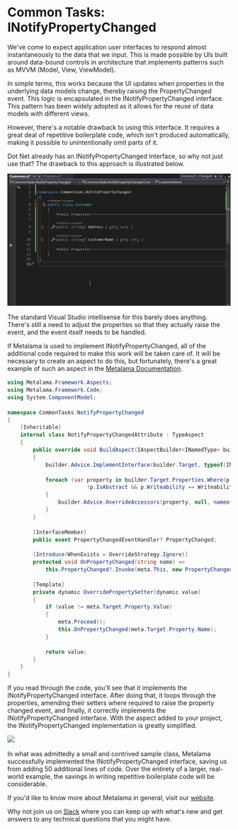 # Common Tasks: INotifyPropertyChanged

We've come to expect application user interfaces to respond almost instantaneously to the data that we input. This is made possible by UIs built around data-bound controls in architecture that implements patterns such as MVVM (Model, View, ViewModel).

In simple terms, this works because the UI updates when properties in the underlying data models change, thereby raising the PropertyChanged event. This logic is encapsulated in the INotifyPropertyChanged interface. This pattern has been widely adopted as it allows for the reuse of data models with different views.

However, there's a notable drawback to using this interface. It requires a great deal of repetitive boilerplate code, which isn't produced automatically, making it possible to unintentionally omit parts of it.

Dot Net already has an INotifyPropertyChanged Interface, so why not just use that? The drawback to this approach is illustrated below.

![](images/notifypropertychanged1.gif)

The standard Visual Studio intellisense for this barely does anything. There's still a need to adjust the properties so that they actually raise the event, and the event itself needs to be handled.

If Metalama is used to implement INotifyPropertyChanged, all of the additional code required to make this work will be taken care of. It will be necessary to create an aspect to do this, but fortunately, there's a great example of such an aspect in the [Metalama Documentation](https://doc.postsharp.net/metalama/examples/notifypropertychanged).

```c#
using Metalama.Framework.Aspects;
using Metalama.Framework.Code;
using System.ComponentModel;

namespace CommonTasks.NotifyPropertyChanged
{
    [Inheritable]
    internal class NotifyPropertyChangedAttribute : TypeAspect
    {
        public override void BuildAspect(IAspectBuilder<INamedType> builder)
        {
            builder.Advice.ImplementInterface(builder.Target, typeof(INotifyPropertyChanged), OverrideStrategy.Ignore);

            foreach (var property in builder.Target.Properties.Where(p =>
                         !p.IsAbstract && p.Writeability == Writeability.All))
            {
                builder.Advice.OverrideAccessors(property, null, nameof(this.OverridePropertySetter));
            }
        }

        [InterfaceMember]
        public event PropertyChangedEventHandler? PropertyChanged;

        [Introduce(WhenExists = OverrideStrategy.Ignore)]
        protected void OnPropertyChanged(string name) =>
            this.PropertyChanged?.Invoke(meta.This, new PropertyChangedEventArgs(name));

        [Template]
        private dynamic OverridePropertySetter(dynamic value)
        {
            if (value != meta.Target.Property.Value)
            {
                meta.Proceed();
                this.OnPropertyChanged(meta.Target.Property.Name);
            }

            return value;
        }
    }
}
```


If you read through the code, you'll see that it implements the INotifyPropertyChanged interface. After doing that, it loops through the properties, amending their setters where required to raise the property changed event, and finally, it correctly implements the INotifyPropertyChanged interface. With the aspect added to your project, the INotifyPropertyChanged implementation is greatly simplified.


![](images/notifypropertychanged2.gif)


In what was admittedly a small and contrived sample class, Metalama successfully implemented the INotifyPropertyChanged interface, saving us from adding 50 additional lines of code. Over the entirety of a larger, real-world example, the savings in writing repetitive boilerplate code will be considerable.


If you'd like to know more about Metalama in general, visit our [website](https://www.postsharp.net/metalama).

Why not join us on [Slack](https://www.postsharp.net/slack) where you can keep up with what's new and get answers to any technical questions that you might have.
